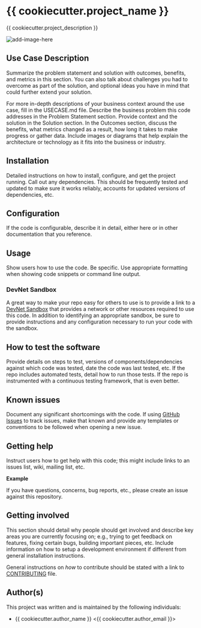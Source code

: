 # {{ cookiecutter.project_name }}

{{ cookiecutter.project_description }}

![add-image-here]()
 
## Use Case Description

Summarize the problem statement and solution with outcomes, benefits, and metrics in this section. You can also talk about challenges you had to overcome as part of the solution, and optional ideas you have in mind that could further extend your solution.

For more in-depth descriptions of your business context around the use case, fill in the USECASE.md file. Describe the business problem this code addresses in the Problem Statement section. Provide context and the solution in the Solution section. In the Outcomes section, discuss the benefits, what metrics changed as a result, how long it takes to make progress or gather data. Include images or diagrams that help explain the architecture or technology as it fits into the business or industry. 

## Installation

Detailed instructions on how to install, configure, and get the project running. Call out any dependencies. This should be frequently tested and updated to make sure it works reliably, accounts for updated versions of dependencies, etc.

## Configuration

If the code is configurable, describe it in detail, either here or in other documentation that you reference.

## Usage

Show users how to use the code. Be specific.
Use appropriate formatting when showing code snippets or command line output.

### DevNet Sandbox

A great way to make your repo easy for others to use is to provide a link to a [DevNet Sandbox](https://developer.cisco.com/site/sandbox/) that provides a network or other resources required to use this code. In addition to identifying an appropriate sandbox, be sure to provide instructions and any configuration necessary to run your code with the sandbox.

## How to test the software

Provide details on steps to test, versions of components/dependencies against which code was tested, date the code was last tested, etc. 
If the repo includes automated tests, detail how to run those tests.
If the repo is instrumented with a continuous testing framework, that is even better.


## Known issues

Document any significant shortcomings with the code. If using [GitHub Issues](https://help.github.com/en/articles/about-issues) to track issues, make that known and provide any templates or conventions to be followed when opening a new issue. 

## Getting help

Instruct users how to get help with this code; this might include links to an issues list, wiki, mailing list, etc.

**Example**

If you have questions, concerns, bug reports, etc., please create an issue against this repository.

## Getting involved

This section should detail why people should get involved and describe key areas you are currently focusing on; e.g., trying to get feedback on features, fixing certain bugs, building important pieces, etc. Include information on how to setup a development environment if different from general installation instructions.

General instructions on _how_ to contribute should be stated with a link to [CONTRIBUTING](./CONTRIBUTING.md) file.

## Author(s)

This project was written and is maintained by the following individuals:

* {{ cookiecutter.author_name }} <{{ cookiecutter.author_email }}>

